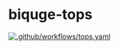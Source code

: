 # biquge-tops

[![.github/workflows/tops.yaml](https://github.com/CGQAQ/biquge-tops/actions/workflows/tops.yaml/badge.svg?event=workflow_run)](https://github.com/CGQAQ/biquge-tops/actions/workflows/tops.yaml)
